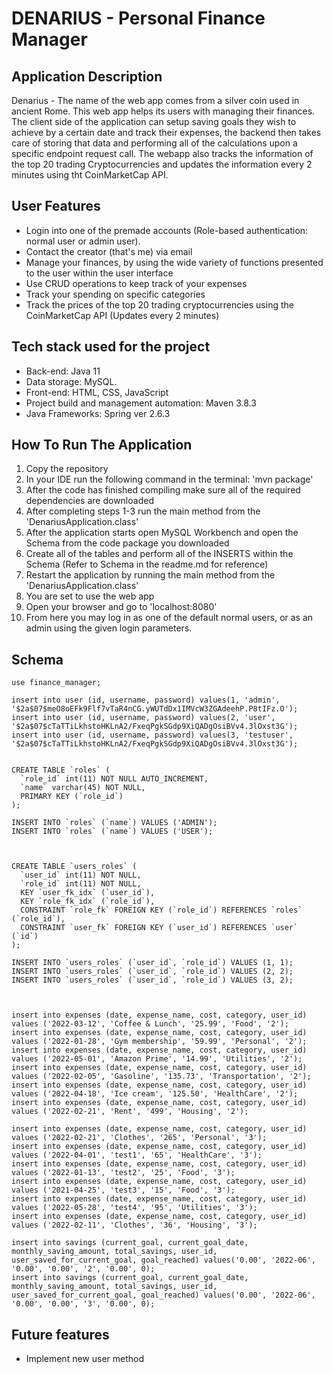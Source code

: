 # DENARIUS - Personal Finance Manager

## Application Description
  Denarius - The name of the web app comes from a silver coin used in ancient Rome. This web app helps its users with managing their finances. The client side of the   application can setup saving goals they wish to achieve by a certain date and track their expenses, the backend then takes care of storing that data and performing all of the calculations upon a specific endpoint request call. The webapp also tracks the information of the top 20 trading Cryptocurrencies and updates the information every 2 minutes using tht CoinMarketCap API.

## User Features
  - Login into one of the premade accounts (Role-based authentication: normal user or admin user).
  - Contact the creator (that's me) via email
  - Manage your finances, by using the wide variety of functions presented to the user within the user interface
  - Use CRUD operations to keep track of your expenses
  - Track your spending on specific categories
  - Track the prices of the top 20 trading cryptocurrencies using the CoinMarketCap API (Updates every 2 minutes)
  
## Tech stack used for the project
  - Back-end: Java 11
  - Data storage: MySQL.
  - Front-end: HTML, CSS, JavaScript
  - Project build and management automation: Maven 3.8.3
  - Java Frameworks: Spring ver 2.6.3

## How To Run The Application
  1. Copy the repository
  2. In your IDE run the following command in the terminal: 'mvn package' 
  3. After the code has finished compiling make sure all of the required dependencies are downloaded
  4. After completing steps 1-3 run the main method from the 'DenariusApplication.class' 
  5. After the application starts open MySQL Workbench and open the Schema from the code package you downloaded
  6. Create all of the tables and perform all of the INSERTS within the Schema (Refer to Schema in the readme.md for reference)
  7. Restart the application by running the main method from the 'DenariusApplication.class'
  8. You are set to use the web app
  9. Open your browser and go to 'localhost:8080'
  10. From here you may log in as one of the default normal users, or as an admin using the given login parameters.

## Schema
```
use finance_manager;

insert into user (id, username, password) values(1, 'admin', '$2a$07$meO8oEFk9Flf7vTaR4nCG.yWUTdDx1IMVcW3ZGAdeehP.P8tIFz.O');
insert into user (id, username, password) values(2, 'user', '$2a$07$cTaTTiLkhstoHKLnA2/FxeqPgkSGdp9XiQADgOsiBVv4.3lOxst3G');
insert into user (id, username, password) values(3, 'testuser', '$2a$07$cTaTTiLkhstoHKLnA2/FxeqPgkSGdp9XiQADgOsiBVv4.3lOxst3G');


CREATE TABLE `roles` (
  `role_id` int(11) NOT NULL AUTO_INCREMENT,
  `name` varchar(45) NOT NULL,
  PRIMARY KEY (`role_id`)
);

INSERT INTO `roles` (`name`) VALUES ('ADMIN');
INSERT INTO `roles` (`name`) VALUES ('USER');



CREATE TABLE `users_roles` (
  `user_id` int(11) NOT NULL,
  `role_id` int(11) NOT NULL,
  KEY `user_fk_idx` (`user_id`),
  KEY `role_fk_idx` (`role_id`),
  CONSTRAINT `role_fk` FOREIGN KEY (`role_id`) REFERENCES `roles` (`role_id`),
  CONSTRAINT `user_fk` FOREIGN KEY (`user_id`) REFERENCES `user` (`id`)
);

INSERT INTO `users_roles` (`user_id`, `role_id`) VALUES (1, 1);
INSERT INTO `users_roles` (`user_id`, `role_id`) VALUES (2, 2);
INSERT INTO `users_roles` (`user_id`, `role_id`) VALUES (3, 2);



insert into expenses (date, expense_name, cost, category, user_id) values ('2022-03-12', 'Coffee & Lunch', '25.99', 'Food', '2');
insert into expenses (date, expense_name, cost, category, user_id) values ('2022-01-28', 'Gym membership', '59.99', 'Personal', '2');
insert into expenses (date, expense_name, cost, category, user_id) values ('2022-05-01', 'Amazon Prime', '14.99', 'Utilities', '2');
insert into expenses (date, expense_name, cost, category, user_id) values ('2022-02-05', 'Gasoline', '135.73', 'Transportation', '2');
insert into expenses (date, expense_name, cost, category, user_id) values ('2022-04-18', 'Ice cream', '125.50', 'HealthCare', '2');
insert into expenses (date, expense_name, cost, category, user_id) values ('2022-02-21', 'Rent', '499', 'Housing', '2');

insert into expenses (date, expense_name, cost, category, user_id) values ('2022-02-21', 'Clothes', '265', 'Personal', '3');
insert into expenses (date, expense_name, cost, category, user_id) values ('2022-04-01', 'test1', '65', 'HealthCare', '3');
insert into expenses (date, expense_name, cost, category, user_id) values ('2022-01-13', 'test2', '25', 'Food', '3');
insert into expenses (date, expense_name, cost, category, user_id) values ('2021-04-25', 'test3', '15', 'Food', '3');
insert into expenses (date, expense_name, cost, category, user_id) values ('2022-05-28', 'test4', '95', 'Utilities', '3');
insert into expenses (date, expense_name, cost, category, user_id) values ('2022-02-11', 'Clothes', '36', 'Housing', '3');

insert into savings (current_goal, current_goal_date, monthly_saving_amount, total_savings, user_id, user_saved_for_current_goal, goal_reached) values('0.00', '2022-06', '0.00', '0.00', '2', '0.00', 0);
insert into savings (current_goal, current_goal_date, monthly_saving_amount, total_savings, user_id, user_saved_for_current_goal, goal_reached) values('0.00', '2022-06', '0.00', '0.00', '3', '0.00', 0);
```

## Future features
- Implement new user method
